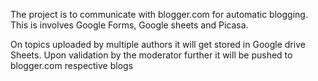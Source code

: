 The project is to communicate with blogger.com for automatic blogging. This is involves Google Forms, Google sheets and Picasa.

On topics uploaded by multiple authors it will get stored in Google drive Sheets. Upon validation by the moderator further it will be pushed to
blogger.com respective blogs
